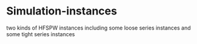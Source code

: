 # Simulation-instances
two kinds of HFSPW instances including some loose series instances and some tight series instances
